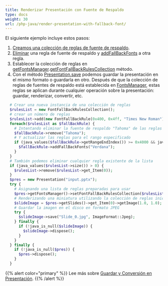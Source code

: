 ```yaml
---
title: Renderizar Presentación con Fuente de Respaldo
type: docs
weight: 30
url: /php-java/render-presentation-with-fallback-font/
---
```


El siguiente ejemplo incluye estos pasos:

1. [Creamos una colección de reglas de fuente de respaldo](/slides/php-java/create-fallback-fonts-collection/).
1. [Eliminar](https://reference.aspose.com/slides/php-java/aspose.slides/FontFallBackRule#remove-java.lang.String-) una regla de fuente de respaldo y [addFallBackFonts](https://reference.aspose.com/slides/php-java/aspose.slides/FontFallBackRule#addFallBackFonts-java.lang.String-) a otra regla.
1. Establecer la colección de reglas en [getFontsManager](https://reference.aspose.com/slides/php-java/aspose.slides/Presentation#getFontsManager--).[getFontFallBackRulesCollection](https://reference.aspose.com/slides/php-java/aspose.slides/FontsManager#getFontFallBackRulesCollection--) método.
1. Con el método [Presentation.save](https://reference.aspose.com/slides/php-java/aspose.slides/Presentation#save-java.lang.String-int-) podemos guardar la presentación en el mismo formato o guardarla en otro. Después de que la colección de reglas de fuentes de respaldo está establecida en [FontsManager](https://reference.aspose.com/slides/php-java/aspose.slides/FontsManager), estas reglas se aplican durante cualquier operación sobre la presentación: guardar, renderizar, convertir, etc.

```php
  # Crear una nueva instancia de una colección de reglas
  $rulesList = new FontFallBackRulesCollection();
  # crear un número de reglas
  $rulesList->add(new FontFallBackRule(0x400, 0x4ff, "Times New Roman"));
  foreach($rulesList as $fallBackRule) {
    # Intentando eliminar la fuente de respaldo "Tahoma" de las reglas cargadas
    $fallBackRule->remove("Tahoma");
    # Y actualizar las reglas para el rango especificado
    if (java_values($fallBackRule->getRangeEndIndex()) >= 0x4000 && java_values($fallBackRule->getRangeStartIndex()) < 0x5000) {
      $fallBackRule->addFallBackFonts("Verdana");
    }
  }
  # También podemos eliminar cualquier regla existente de la lista
  if (java_values($rulesList->size()) > 0) {
    $rulesList->remove($rulesList->get_Item(0));
  }
  $pres = new Presentation("input.pptx");
  try {
    # Asignando una lista de reglas preparadas para usar
    $pres->getFontsManager()->setFontFallBackRulesCollection($rulesList);
    # Renderizando una miniatura utilizando la colección de reglas inicializada y guardando en JPEG
    $slideImage = $pres->getSlides()->get_Item(0)->getImage(1.0, 1.0);
    # Guardar la imagen en el disco en formato JPEG
    try {
      $slideImage->save("Slide_0.jpg", ImageFormat::Jpeg);
    } finally {
      if (!java_is_null($slideImage)) {
        $slideImage->dispose();
      }
    }
  } finally {
    if (!java_is_null($pres)) {
      $pres->dispose();
    }
  }
```

{{% alert color="primary" %}} 
Lee más sobre [Guardar y Conversión en Presentación](/slides/php-java/creating-saving-and-converting-a-presentation/).
{{% /alert %}}